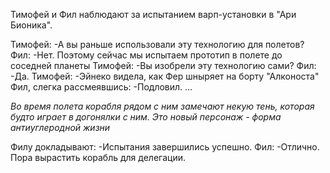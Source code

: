 Тимофей и Фил наблюдают за испытанием варп-установки в "Ари Бионика".

Тимофей:
-А вы раньше использовали эту технологию для полетов?
Фил:
-Нет. Поэтому сейчас мы испытаем прототип в полете до соседней планеты
Тимофей:
-Вы изобрели эту технологию сами?
Фил:
-Да.
Тимофей:
-Эйнеко видела, как Фер шныряет на борту "Алконоста"
Фил, слегка рассмеявшись:
-Подловил.
...

*Во время полета корабля рядом с ним замечают некую тень, которая будто играет в догонялки с ним. Это новый персонаж - форма антиуглеродной жизни* 

Филу докладывают:
-Испытания завершились успешно.
Фил:
-Отлично. Пора вырастить корабль для делегации.
